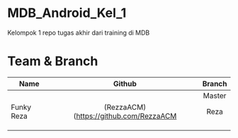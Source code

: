 # MDB_Android_Kel_1
Kelompok 1 repo tugas akhir dari training di MDB
# Team & Branch
| Name          | Github                                             | Branch        | 
| ------------- |:--------------------------------------------------:|:-------------:|
|               | 	                                                 | Master        |
| Funky Reza    | (RezzaACM)(https://github.com/RezzaACM             |   Reza        |
|               |                                                    |               |
|               |                                                    |               |
|               |                                                    |               |
